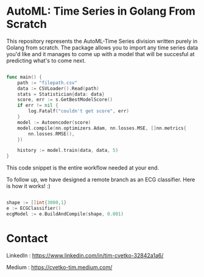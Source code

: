 # AutoML: Time Series in Golang From Scratch

This repository represents the AutoML-Time Series division written purely in Golang from scratch. The package allows you to import any time series data you'd like and it manages to come up with a model that will be succesful at predicting what's to come next. 


```go

func main() {
	path := "filepath.csv"
	data := CSVLoader().Read(path)
	stats = Statistician{data: data}
	score, err := s.GetBestModelScore()
	if err != nil {
		log.Fatalf("couldn't get score", err)
	}
	model := Autoencoder(score)
	model.compile(nn.optimizers.Adam, nn.losses.MSE, []nn.metrics{
		nn.losses.RMSE(),
	})

	history := model.train(data, data, 5)
}
```



This code snippet is the entire workflow needed at your end. 


To follow up, we have designed a remote branch as an ECG classifier. Here is how it works! :)

```go

shape := []int{3000,1}
e := ECGClassifier()
ecgModel := e.BuildAndCompile(shape, 0.001)

```

# Contact

LinkedIn : https://www.linkedin.com/in/tim-cvetko-32842a1a6/

Medium : https://cvetko-tim.medium.com/
